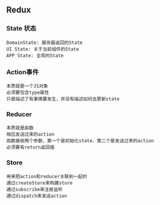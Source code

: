 ## Redux

### State 状态

```
DomainState: 服务器返回的State
UI State: 关于当前组件的State
APP State: 全局的State
```

### Action事件
```
本质就是一个JS对象
必须要包含type属性
只是描述了有事情要发生，并没有描述如何去更新state
```

### Reducer
```
本质就是函数
相应发送过来的action
函数接收两个参数，第一个是初始化state，第二个是发送过来的action
必须要有return返回值
```

### Store
```
用来把action和reducer关联到一起的
通过createStore来构建store
通过subscribe来注册监听
通过dispatch来发送action
```